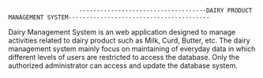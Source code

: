                         ------------------------------------DAIRY PRODUCT MANAGEMENT SYSTEM----------------------------------------


Dairy Management System is an web application designed to manage activities related  to dairy product such as Milk, Curd, Butter, etc.
The dairy management system mainly focus on maintaining of everyday data in which different levels of users are restricted to access the database. Only the authorized 
administrator can access and update the database system.
